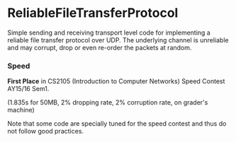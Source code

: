 # ReliableFileTransferProtocol

Simple sending and receiving transport level code for implementing a reliable file transfer protocol over UDP. The underlying channel is unreliable and may corrupt, drop or even re-order the packets at random. 

### Speed
**First Place** in CS2105 (Introduction to Computer Networks) Speed Contest AY15/16 Sem1. 

(1.835s for 50MB, 2% dropping rate, 2% corruption rate, on grader's machine)

Note that some code are specially tuned for the speed contest and thus do not follow good practices.
